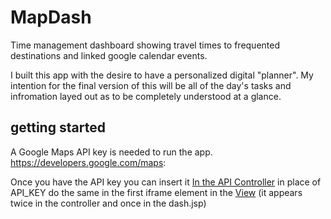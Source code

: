 # MapDash
Time management dashboard showing travel times to frequented destinations and linked google calendar events. 

I built this app with the desire to have a personalized digital "planner". My intention for the final version of this will be all of the day's tasks and infromation layed out as to be completely understood at a glance.



## getting started
A Google Maps API key is needed to run the app. https://developers.google.com/maps:

Once you have the API key you can insert it [In the API Controller](https://github.com/AJamesonan/MapDash/blob/master/src/main/java/com/codingdojo/controller/APIController.java) in place of API_KEY 
do the same in the first iframe element in the [View](https://github.com/AJamesonan/MapDash/blob/master/src/main/webapp/WEB-INF/dash.jsp)
(it appears twice in the controller and once in the dash.jsp)

